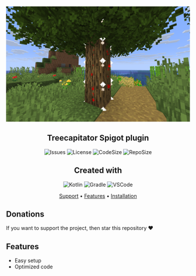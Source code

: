 <center>

![Icon](https://github.com/SolsticeLeaf/SimpleTreeCapacitor/blob/master/.github/images/home.png?raw=true)

</center>

<h2 align="center">Treecapitator Spigot plugin</h2>

<center>

![Issues](https://img.shields.io/github/issues/SolsticeLeaf/SimpleTreeCapacitor?style=for-the-badge)
![License](https://img.shields.io/github/license/SolsticeLeaf/SimpleTreeCapacitor?style=for-the-badge)
![CodeSize](https://img.shields.io/github/languages/code-size/SolsticeLeaf/SimpleTreeCapacitor?style=for-the-badge)
![RepoSize](https://img.shields.io/github/repo-size/SolsticeLeaf/SimpleTreeCapacitor?style=for-the-badge)

</center>

<h2 align="center">
  Created with
</h2>

<center>

![Kotlin](https://img.shields.io/badge/Kotlin-7F52FF?style=for-the-badge&logo=kotlin&logoColor=white)
![Gradle](https://img.shields.io/badge/Gradle-02303A?style=for-the-badge&logo=gradle&logoColor=white)
![VSCode](https://img.shields.io/badge/Visual%20Studio%20Code-007ACC?style=for-the-badge&logo=VisualStudioCode&logoColor=white)

</center>

<p align="center">
<a href="#support">Support</a> •
<a href="#features">Features</a> •
<a href="#installation">Installation</a>
</p>

## Donations

If you want to support the project, then
star this repository ♥

## Features

- Easy setup
- Optimized code
